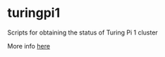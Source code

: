 # turingpi1
Scripts for obtaining the status of Turing Pi 1 cluster

More info [here](https://docs.turingpi.com/docs/turing-pi1-cluster-management-bus-i2c)
